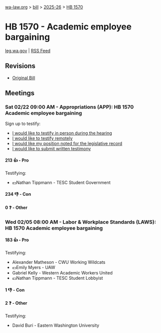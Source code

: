 [wa-law.org](/) > [bill](/bill/) > [2025-26](/bill/2025-26/) > [HB 1570](/bill/2025-26/hb/1570/)

# HB 1570 - Academic employee bargaining
[leg.wa.gov](https://app.leg.wa.gov/billsummary?BillNumber=1570&Year=2025&Initiative=false) | [RSS Feed](./rss.xml)

## Revisions
* [Original Bill](1/)

## Meetings
### Sat 02/22 09:00 AM - Appropriations (APP): HB 1570 Academic employee bargaining
Sign up to testify:
* [I would like to testify in person during the hearing](https://app.leg.wa.gov/csi/Testifier/Add?chamber=House&mId=32886&aId=164787&caId=26046&tId=1)
* [I would like to testify remotely](https://app.leg.wa.gov/csi/Testifier/Add?chamber=House&mId=32886&aId=164787&caId=26046&tId=2)
* [I would like my position noted for the legislative record](https://app.leg.wa.gov/csi/Testifier/Add?chamber=House&mId=32886&aId=164787&caId=26046&tId=3)
* [I would like to submit written testimony](https://app.leg.wa.gov/csi/Testifier/Add?chamber=House&mId=32886&aId=164787&caId=26046&tId=4)

#### 213 👍 - Pro
Testifying:
* 💵Nathan Tippmann - TESC Student Government

#### 234 👎 - Con

#### 0 ❓ - Other

### Wed 02/05 08:00 AM - Labor & Workplace Standards (LAWS): HB 1570 Academic employee bargaining
#### 183 👍 - Pro
Testifying:
* Alexander Matheson - CWU Working Wildcats
* 💵Emily Myers - UAW
* Gabriel Kelly - Western Academic Workers United
* 💵Nathan Tippmann - TESC Student Lobbyist

#### 1 👎 - Con

#### 2 ❓ - Other
Testifying:
* David Buri - Eastern Washington University
